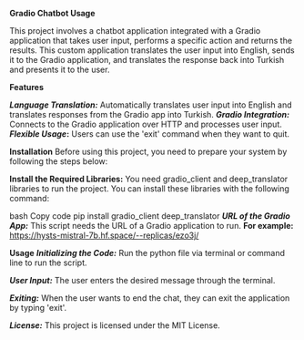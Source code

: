 **Gradio Chatbot Usage**

This project involves a chatbot application integrated with a Gradio application that takes user input, performs a specific action and returns the results. 
This custom application translates the user input into English, sends it to the Gradio application, and translates the response back into Turkish and presents it to the user.


**Features**

**_Language Translation:_** Automatically translates user input into English and translates responses from the Gradio app into Turkish.
**_Gradio Integration:_** Connects to the Gradio application over HTTP and processes user input.
**_Flexible Usage_:** Users can use the 'exit' command when they want to quit.


**Installation**
Before using this project, you need to prepare your system by following the steps below:

**Install the Required Libraries:**
You need gradio_client and deep_translator libraries to run the project. You can install these libraries with the following command:

bash
Copy code
pip install gradio_client deep_translator
**_URL of the Gradio App:_**
This script needs the URL of a Gradio application to run. **For example:** https://hysts-mistral-7b.hf.space/--replicas/ezo3j/

**Usage**
**_Initializing the Code:_**
Run the python file via terminal or command line to run the script.

**_User Input:_**
The user enters the desired message through the terminal.

**_Exiting:_**
When the user wants to end the chat, they can exit the application by typing 'exit'.

**_License:_**
This project is licensed under the MIT License.
